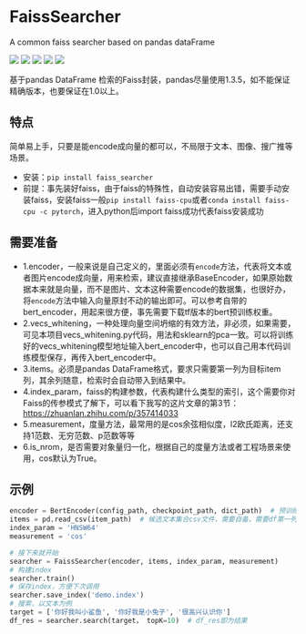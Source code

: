 # FaissSearcher
A common faiss searcher based on pandas dataFrame

[![](https://img.shields.io/badge/知乎-MECH-blue)](https://www.zhihu.com/people/ha-ha-ha-67-42-64)
![](https://img.shields.io/static/v1?label=tensorflow&message=2.3.2&color=orange)
![](https://img.shields.io/static/v1?label=faiss-cpu&message=1.7.x&color=maroon)
![](https://img.shields.io/static/v1?label=pandas&message=1.3.5&color=yellow)
![](https://img.shields.io/static/v1?label=bert4keras&message=0.10.8&color=silver)


基于pandas DataFrame 检索的Faiss封装，pandas尽量使用1.3.5，如不能保证精确版本，也要保证在1.0以上。
## 特点
简单易上手，只要是能encode成向量的都可以，不局限于文本、图像、搜广推等场景。
  - 安装：`pip install faiss_searcher`
  - 前提：事先装好faiss，由于faiss的特殊性，自动安装容易出错，需要手动安装faiss，安装faiss一般`pip install faiss-cpu`或者`conda install faiss-cpu -c pytorch`，进入python后import faiss成功代表faiss安装成功
## 需要准备
  - 1.encoder，一般来说是自己定义的，里面必须有`encode`方法，代表将文本或者图片encode成向量，用来检索，建议直接继承BaseEncoder，如果原始数据本来就是向量，而不是图片、文本这种需要encode的数据集，也很好办，将`encode`方法中输入向量原封不动的输出即可。可以参考自带的bert_encoder，用起来很方便，事先需要下载tf版本的bert预训练权重。
  - 2.vecs_whitening，一种处理向量空间坍缩的有效方法，非必须，如果需要，可见本项目vecs_whitening.py代码，用法和sklearn的pca一致。可以将训练好的vecs_whitening模型地址输入bert_encoder中，也可以自己用本代码训练模型保存，再传入bert_encoder中。
  - 3.items。必须是pandas DataFrame格式，要求只需要第一列为目标item列，其余列随意，检索时会自动带入到结果中。
  - 4.index_param，faiss的构建参数，代表构建什么类型的索引，这个需要你对Faiss的传参模式了解下，可以看下我写的这片文章的第3节：https://zhuanlan.zhihu.com/p/357414033
  - 5.measurement，度量方法，最常用的是cos余弦相似度，l2欧氏距离，还支持1范数、无穷范数、p范数等等
  - 6.is_nrom，是否需要对象量归一化，根据自己的度量方法或者工程场景来使用，cos默认为True。

## 示例
```python
encoder = BertEncoder(config_path, checkpoint_path, dict_path)  # 预训练权重自己得准备好，也可以是自己写的encoder，必须有encode方法，建议直接继承base_encoder类来写
items = pd.read_csv(item_path)  # 候选文本集合csv文件，需要自备，需要df第一列是候选文本，其他列会在检索时自动带出。
index_param = 'HNSW64'
measurement = 'cos'

# 接下来就开始
searcher = FaissSearcher(encoder, items, index_param, measurement)
# 构建index
searcher.train()
# 保存index，方便下次调用
searcher.save_index('demo.index')
# 搜索，以文本为例
target = ['你好我叫小鲨鱼', '你好我是小兔子', '很高兴认识你']
df_res = searcher.search(target， topK=10)  # df_res即为结果
```
